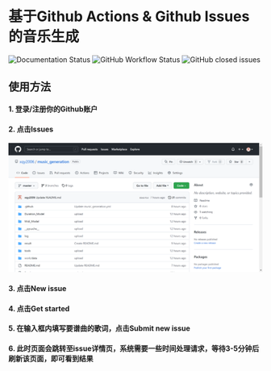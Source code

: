 # 基于Github Actions & Github Issues的音乐生成
![Documentation Status](https://xqy2006.github.io/store/badge2.svg)
![GitHub Workflow Status](https://img.shields.io/github/workflow/status/xqy2006/music_generation/music)
![GitHub closed issues](https://img.shields.io/github/issues-closed-raw/xqy2006/music_generation)

## 使用方法
#### 1. 登录/注册你的Github账户
#### 2. 点击Issues
![method](/images/0.png)
#### 3. 点击New issue
#### 4. 点击Get started
#### 5. 在输入框内填写要谱曲的歌词，点击Submit new issue
#### 6. 此时页面会跳转至issue详情页，系统需要一些时间处理请求，等待3-5分钟后刷新该页面，即可看到结果
